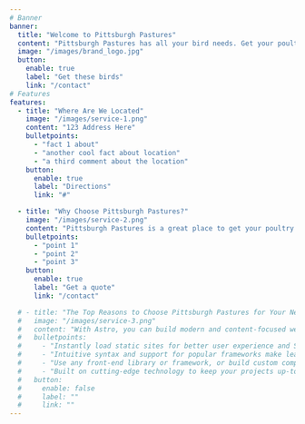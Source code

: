 ```yaml
---
# Banner
banner:
  title: "Welcome to Pittsburgh Pastures"
  content: "Pittsburgh Pastures has all your bird needs. Get your poultry from Pittsburgh’s own Bird Man himself, Nash Lawrence"
  image: "/images/brand_logo.jpg"
  button:
    enable: true
    label: "Get these birds"
    link: "/contact"
# Features
features:
  - title: "Where Are We Located"
    image: "/images/service-1.png"
    content: "123 Address Here"
    bulletpoints:
      - "fact 1 about"
      - "another cool fact about location"
      - "a third comment about the location"
    button:
      enable: true
      label: "Directions"
      link: "#"

  - title: "Why Choose Pittsburgh Pastures?"
    image: "/images/service-2.png"
    content: "Pittsburgh Pastures is a great place to get your poultry! This is because:"
    bulletpoints:
      - "point 1"
      - "point 2"
      - "point 3"
    button:
      enable: true
      label: "Get a quote"
      link: "/contact"

  # - title: "The Top Reasons to Choose Pittsburgh Pastures for Your Next Project"
  #   image: "/images/service-3.png"
  #   content: "With Astro, you can build modern and content-focused websites without sacrificing performance or ease of use."
  #   bulletpoints:
  #     - "Instantly load static sites for better user experience and SEO."
  #     - "Intuitive syntax and support for popular frameworks make learning and using Astro a breeze."
  #     - "Use any front-end library or framework, or build custom components, for any project size."
  #     - "Built on cutting-edge technology to keep your projects up-to-date with the latest web standards."
  #   button:
  #     enable: false
  #     label: ""
  #     link: ""
---
```

